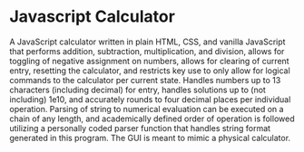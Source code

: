 # Javascript Calculator
A JavaScript calculator written in plain HTML, CSS, and vanilla JavaScript that performs addition, subtraction, multiplication, and division, allows for toggling of negative assignment on numbers, allows for clearing of current entry, resetting the calculator, and restricts key use to only allow for logical commands to the calculator per current state. Handles numbers up to 13 characters (including decimal) for entry, handles solutions up to (not including) 1e10, and accurately rounds to four decimal places per individual operation. Parsing of string to numerical evaluation can be executed on a chain of any length, and academically defined order of operation is followed utilizing a personally coded parser function that handles string format generated in this program. The GUI is meant to mimic a physical calculator.
